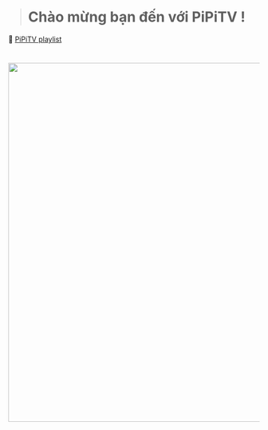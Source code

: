 >  
> # Chào mừng bạn đến với PiPiTV !
🔵 [PiPiTV playlist](https://pipitv.top)
 # <img src="https://gomsuhcm.com/wp-content/uploads/2023/11/logo-tet-nguyen-dan-2024-2.jpg" style=" width:1920px ; height:720px "  >
